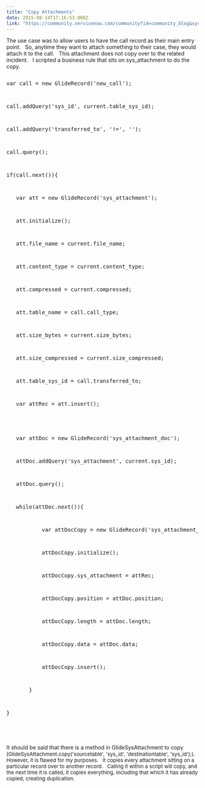 ```yaml
---
title: "Copy Attachments"
date: 2015-08-14T17:16:53.000Z
link: "https://community.servicenow.com/community?id=community_blog&sys_id=9a2d66e5dbd0dbc01dcaf3231f9619c2"
---
```

<p>The use case was to allow users to have the call record as their main entry point.   So, anytime they want to attach something to their case, they would attach it to the call.   This attachment does not copy over to the related incident.   I scripted a business rule that sits on sys_attachment to do the copy.</p><p></p><pre __default_attr="javascript" __jive_macro_name="code" class="_jivemacro_uid_14395634971388415 jive_text_macro jive_macro_code" jivemacro_uid="_14395634971388415" modifiedtitle="true">
<p>var call = new GlideRecord('new_call');</p>
<p>call.addQuery('sys_id', current.table_sys_id);</p>
<p>call.addQuery('transferred_to', '!=', '');</p>
<p>call.query();</p>
<p>if(call.next()){</p>
<p>   var att = new GlideRecord('sys_attachment');</p>
<p>   att.initialize();</p>
<p>   att.file_name = current.file_name;</p>
<p>   att.content_type = current.content_type;</p>
<p>   att.compressed = current.compressed;</p>
<p>   att.table_name = call.call_type;</p>
<p>   att.size_bytes = current.size_bytes;</p>
<p>   att.size_compressed = current.size_compressed;</p>
<p>   att.table_sys_id = call.transferred_to;</p>
<p>   var attRec = att.insert();</p>
<p></p>
<p>   var attDoc = new GlideRecord('sys_attachment_doc');</p>
<p>   attDoc.addQuery('sys_attachment', current.sys_id);</p>
<p>   attDoc.query();</p>
<p>   while(attDoc.next()){</p>
<p>           var attDocCopy = new GlideRecord('sys_attachment_doc');</p>
<p>           attDocCopy.initialize();</p>
<p>           attDocCopy.sys_attachment = attRec;</p>
<p>           attDocCopy.position = attDoc.position;</p>
<p>           attDocCopy.length = attDoc.length;</p>
<p>           attDocCopy.data = attDoc.data;</p>
<p>           attDocCopy.insert();</p>
<p>       }</p>
<p>}</p>

</pre><p></p><p>It should be said that there is a method in GlideSysAttachment to copy (<span style="font-size: 13.3333330154419px;">GlideSysAttachment.copy('sourcetable', 'sys_id', 'destinationtable', 'sys_id');).   However, it is flawed for my purposes.   It copies every attachment sitting on a particular record over to another record.   Calling it within a script will copy, and the next time it is called, it copies everything, including that which it has already copied, creating duplication.</span></p>